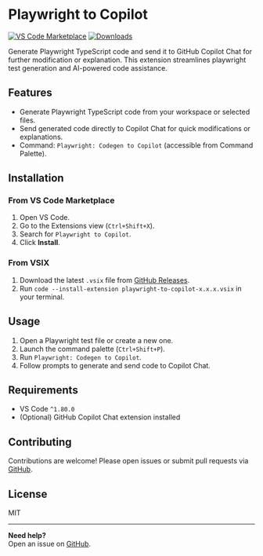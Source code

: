 # Playwright to Copilot

[![VS Code Marketplace](https://img.shields.io/visual-studio-marketplace/v/YOUR_PUBLISHER_NAME.playwright-to-copilot.svg)](https://marketplace.visualstudio.com/items?itemName=YOUR_PUBLISHER_NAME.playwright-to-copilot)
[![Downloads](https://img.shields.io/visual-studio-marketplace/d/YOUR_PUBLISHER_NAME.playwright-to-copilot.svg)](https://marketplace.visualstudio.com/items?itemName=YOUR_PUBLISHER_NAME.playwright-to-copilot)

Generate Playwright TypeScript code and send it to GitHub Copilot Chat for further modification or explanation. This extension streamlines playwright test generation and AI-powered code assistance.

## Features

- Generate Playwright TypeScript code from your workspace or selected files.
- Send generated code directly to Copilot Chat for quick modifications or explanations.
- Command: `Playwright: Codegen to Copilot` (accessible from Command Palette).

## Installation

### From VS Code Marketplace

1. Open VS Code.
2. Go to the Extensions view (`Ctrl+Shift+X`).
3. Search for `Playwright to Copilot`.
4. Click **Install**.

### From VSIX

1. Download the latest `.vsix` file from [GitHub Releases](https://github.com/sunilpinapati/playwright-codegen-to-copilot/releases).
2. Run `code --install-extension playwright-to-copilot-x.x.x.vsix` in your terminal.

## Usage

1. Open a Playwright test file or create a new one.
2. Launch the command palette (`Ctrl+Shift+P`).
3. Run `Playwright: Codegen to Copilot`.
4. Follow prompts to generate and send code to Copilot Chat.

## Requirements

- VS Code `^1.80.0`
- (Optional) GitHub Copilot Chat extension installed

## Contributing

Contributions are welcome! Please open issues or submit pull requests via [GitHub](https://github.com/sunilpinapati/playwright-codegen-to-copilot).

## License

MIT

---

**Need help?**  
Open an issue on [GitHub](https://github.com/sunilpinapati/playwright-codegen-to-copilot/issues).
